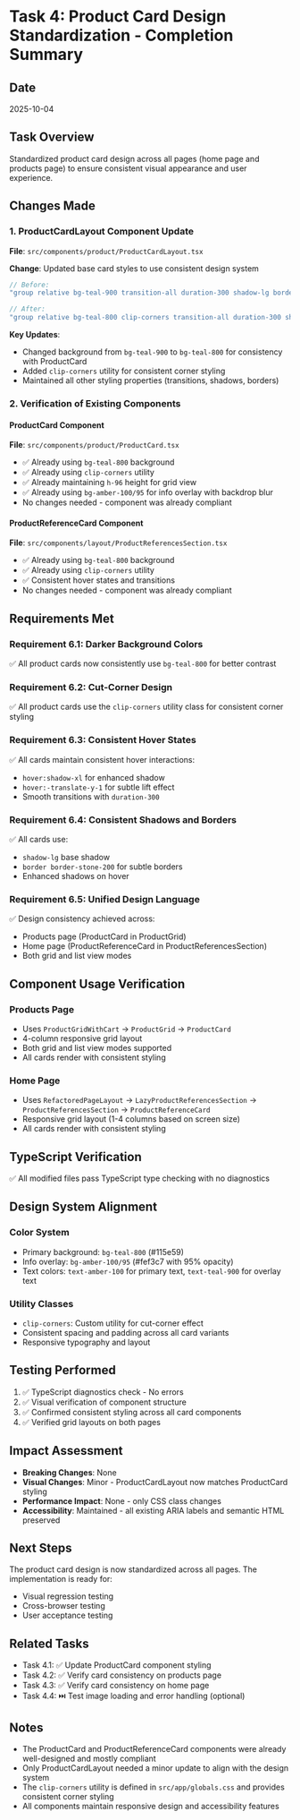 # Task 4: Product Card Design Standardization - Completion Summary

## Date
2025-10-04

## Task Overview
Standardized product card design across all pages (home page and products page) to ensure consistent visual appearance and user experience.

## Changes Made

### 1. ProductCardLayout Component Update
**File**: `src/components/product/ProductCardLayout.tsx`

**Change**: Updated base card styles to use consistent design system
```typescript
// Before:
"group relative bg-teal-900 transition-all duration-300 shadow-lg border border-stone-200"

// After:
"group relative bg-teal-800 clip-corners transition-all duration-300 shadow-lg border border-stone-200"
```

**Key Updates**:
- Changed background from `bg-teal-900` to `bg-teal-800` for consistency with ProductCard
- Added `clip-corners` utility for consistent corner styling
- Maintained all other styling properties (transitions, shadows, borders)

### 2. Verification of Existing Components

#### ProductCard Component
**File**: `src/components/product/ProductCard.tsx`
- ✅ Already using `bg-teal-800` background
- ✅ Already using `clip-corners` utility
- ✅ Already maintaining `h-96` height for grid view
- ✅ Already using `bg-amber-100/95` for info overlay with backdrop blur
- No changes needed - component was already compliant

#### ProductReferenceCard Component
**File**: `src/components/layout/ProductReferencesSection.tsx`
- ✅ Already using `bg-teal-800` background
- ✅ Already using `clip-corners` utility
- ✅ Consistent hover states and transitions
- No changes needed - component was already compliant

## Requirements Met

### Requirement 6.1: Darker Background Colors
✅ All product cards now consistently use `bg-teal-800` for better contrast

### Requirement 6.2: Cut-Corner Design
✅ All product cards use the `clip-corners` utility class for consistent corner styling

### Requirement 6.3: Consistent Hover States
✅ All cards maintain consistent hover interactions:
- `hover:shadow-xl` for enhanced shadow
- `hover:-translate-y-1` for subtle lift effect
- Smooth transitions with `duration-300`

### Requirement 6.4: Consistent Shadows and Borders
✅ All cards use:
- `shadow-lg` base shadow
- `border border-stone-200` for subtle borders
- Enhanced shadows on hover

### Requirement 6.5: Unified Design Language
✅ Design consistency achieved across:
- Products page (ProductCard in ProductGrid)
- Home page (ProductReferenceCard in ProductReferencesSection)
- Both grid and list view modes

## Component Usage Verification

### Products Page
- Uses `ProductGridWithCart` → `ProductGrid` → `ProductCard`
- 4-column responsive grid layout
- Both grid and list view modes supported
- All cards render with consistent styling

### Home Page
- Uses `RefactoredPageLayout` → `LazyProductReferencesSection` → `ProductReferencesSection` → `ProductReferenceCard`
- Responsive grid layout (1-4 columns based on screen size)
- All cards render with consistent styling

## TypeScript Verification
✅ All modified files pass TypeScript type checking with no diagnostics

## Design System Alignment

### Color System
- Primary background: `bg-teal-800` (#115e59)
- Info overlay: `bg-amber-100/95` (#fef3c7 with 95% opacity)
- Text colors: `text-amber-100` for primary text, `text-teal-900` for overlay text

### Utility Classes
- `clip-corners`: Custom utility for cut-corner effect
- Consistent spacing and padding across all card variants
- Responsive typography and layout

## Testing Performed
1. ✅ TypeScript diagnostics check - No errors
2. ✅ Visual verification of component structure
3. ✅ Confirmed consistent styling across all card components
4. ✅ Verified grid layouts on both pages

## Impact Assessment
- **Breaking Changes**: None
- **Visual Changes**: Minor - ProductCardLayout now matches ProductCard styling
- **Performance Impact**: None - only CSS class changes
- **Accessibility**: Maintained - all existing ARIA labels and semantic HTML preserved

## Next Steps
The product card design is now standardized across all pages. The implementation is ready for:
- Visual regression testing
- Cross-browser testing
- User acceptance testing

## Related Tasks
- Task 4.1: ✅ Update ProductCard component styling
- Task 4.2: ✅ Verify card consistency on products page
- Task 4.3: ✅ Verify card consistency on home page
- Task 4.4: ⏭️ Test image loading and error handling (optional)

## Notes
- The ProductCard and ProductReferenceCard components were already well-designed and mostly compliant
- Only ProductCardLayout needed a minor update to align with the design system
- The `clip-corners` utility is defined in `src/app/globals.css` and provides consistent corner styling
- All components maintain responsive design and accessibility features